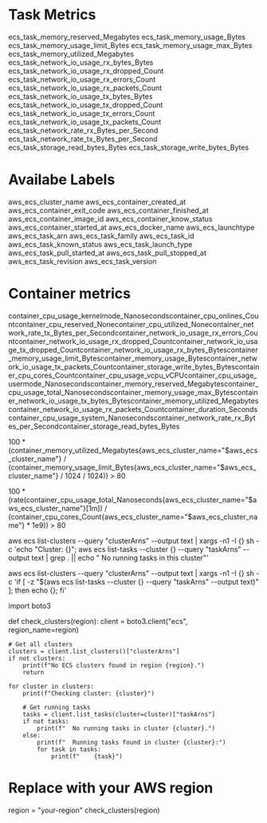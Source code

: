 # Task Metrics 

ecs_task_memory_reserved_Megabytes
ecs_task_memory_usage_Bytes
ecs_task_memory_usage_limit_Bytes
ecs_task_memory_usage_max_Bytes
ecs_task_memory_utilized_Megabytes
ecs_task_network_io_usage_rx_bytes_Bytes
ecs_task_network_io_usage_rx_dropped_Count
ecs_task_network_io_usage_rx_errors_Count
ecs_task_network_io_usage_rx_packets_Count
ecs_task_network_io_usage_tx_bytes_Bytes
ecs_task_network_io_usage_tx_dropped_Count
ecs_task_network_io_usage_tx_errors_Count
ecs_task_network_io_usage_tx_packets_Count
ecs_task_network_rate_rx_Bytes_per_Second
ecs_task_network_rate_tx_Bytes_per_Second
ecs_task_storage_read_bytes_Bytes
ecs_task_storage_write_bytes_Bytes

# Availabe Labels

aws_ecs_cluster_name
aws_ecs_container_created_at
aws_ecs_container_exit_code
aws_ecs_container_finished_at
aws_ecs_container_image_id
aws_ecs_container_know_status
aws_ecs_container_started_at
aws_ecs_docker_name
aws_ecs_launchtype
aws_ecs_task_arn
aws_ecs_task_family
aws_ecs_task_id
aws_ecs_task_known_status
aws_ecs_task_launch_type
aws_ecs_task_pull_started_at
aws_ecs_task_pull_stopped_at
aws_ecs_task_revision
aws_ecs_task_version

# Container metrics 

container_cpu_usage_kernelmode_Nanosecondscontainer_cpu_onlines_Countcontainer_cpu_reserved_Nonecontainer_cpu_utilized_Nonecontainer_network_rate_tx_Bytes_per_Secondcontainer_network_io_usage_rx_errors_Countcontainer_network_io_usage_rx_dropped_Countcontainer_network_io_usage_tx_dropped_Countcontainer_network_io_usage_rx_bytes_Bytescontainer_memory_usage_limit_Bytescontainer_memory_usage_Bytescontainer_network_io_usage_tx_packets_Countcontainer_storage_write_bytes_Bytescontainer_cpu_cores_Countcontainer_cpu_usage_vcpu_vCPUcontainer_cpu_usage_usermode_Nanosecondscontainer_memory_reserved_Megabytescontainer_cpu_usage_total_Nanosecondscontainer_memory_usage_max_Bytescontainer_network_io_usage_tx_bytes_Bytescontainer_memory_utilized_Megabytescontainer_network_io_usage_rx_packets_Countcontainer_duration_Secondscontainer_cpu_usage_system_Nanosecondscontainer_network_rate_rx_Bytes_per_Secondcontainer_storage_read_bytes_Bytes

100 * (container_memory_utilized_Megabytes{aws_ecs_cluster_name="$aws_ecs_cluster_name"} / 
       (container_memory_usage_limit_Bytes{aws_ecs_cluster_name="$aws_ecs_cluster_name"} / 1024 / 1024)) > 80

100 * (rate(container_cpu_usage_total_Nanoseconds{aws_ecs_cluster_name="$aws_ecs_cluster_name"}[1m]) / 
       (container_cpu_cores_Count{aws_ecs_cluster_name="$aws_ecs_cluster_name"} * 1e9)) > 80


aws ecs list-clusters --query "clusterArns" --output text | xargs -n1 -I {} sh -c 'echo "Cluster: {}"; aws ecs list-tasks --cluster {} --query "taskArns" --output text | grep . || echo "  No running tasks in this cluster"'


aws ecs list-clusters --query "clusterArns" --output text | xargs -n1 -I {} sh -c 'if [ -z "$(aws ecs list-tasks --cluster {} --query "taskArns" --output text)" ]; then echo {}; fi'


import boto3

def check_clusters(region):
    client = boto3.client("ecs", region_name=region)
    
    # Get all clusters
    clusters = client.list_clusters()["clusterArns"]
    if not clusters:
        print(f"No ECS clusters found in region {region}.")
        return
    
    for cluster in clusters:
        print(f"Checking cluster: {cluster}")
        
        # Get running tasks
        tasks = client.list_tasks(cluster=cluster)["taskArns"]
        if not tasks:
            print(f"  No running tasks in cluster {cluster}.")
        else:
            print(f"  Running tasks found in cluster {cluster}:")
            for task in tasks:
                print(f"    {task}")

# Replace with your AWS region
region = "your-region"
check_clusters(region)

